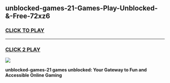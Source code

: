 
## unblocked-games-21-Games-Play-Unblocked-&-Free-72xz6
<h3>
<a href="https://premium76.site?title=unblocked-games-21&ref=24A">CLICK TO PLAY</a></h3>
<hr>

<h3>
<a href="https://premium76.site?title=unblocked-games-21&ref=24A">CLICK 2 PLAY</a>
  
</h3>

<a href="https://premium76.site?title=unblocked-games-21&ref=24A"><img src="https://clearcache.store/games.png"></a>


**unblocked-games-21 games unblocked: Your Gateway to Fun and Accessible Online Gaming**
